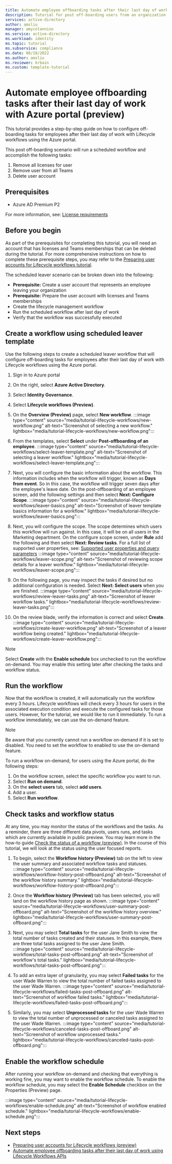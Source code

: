 ```yaml
---
title: Automate employee offboarding tasks after their last day of work with Azure portal (preview)
description: Tutorial for post off-boarding users from an organization using Lifecycle workflows with Azure portal (preview).
services: active-directory
author: amsliu
manager: amycolannino
ms.service: active-directory
ms.workload: identity
ms.topic: tutorial
ms.subservice: compliance
ms.date: 08/18/2022
ms.author: amsliu
ms.reviewer: krbain
ms.custom: template-tutorial
---
```

# Automate employee offboarding tasks after their last day of work with Azure portal (preview)

This tutorial provides a step-by-step guide on how to configure off-boarding tasks for employees after their last day of work with Lifecycle workflows using the Azure portal.

This post off-boarding scenario will run a scheduled workflow and accomplish the following tasks:
 
1. Remove all licenses for user
2. Remove user from all Teams
3. Delete user account

## Prerequisites

- Azure AD Premium P2

For more information, see: [License requirements](what-are-lifecycle-workflows.md#license-requirements)

##  Before you begin

As part of the prerequisites for completing this tutorial, you will need an account that has licenses and Teams memberships that can be deleted during the tutorial. For more comprehensive instructions on how to complete these prerequisite steps, you may refer to  the [Preparing user accounts for Lifecycle workflows tutorial](tutorial-prepare-azure-ad-user-accounts.md).

The scheduled leaver scenario can be broken down into the following:
-	**Prerequisite:** Create a user account that represents an employee leaving your organization
-	**Prerequisite:** Prepare the user account with licenses and Teams memberships
- Create the lifecycle management workflow
-	Run the scheduled workflow after last day of work
-	Verify that the workflow was successfully executed

## Create a workflow using scheduled leaver template
Use the following steps to create a scheduled leaver workflow that will configure off-boarding tasks for employees after their last day of work with Lifecycle workflows using the Azure portal.

 1.  Sign in to Azure portal
 2.  On the right, select **Azure Active Directory**.
 3.  Select **Identity Governance**.
 4.  Select **Lifecycle workflows (Preview)**.
 5.  On the **Overview (Preview)** page, select **New workflow**. 
    :::image type="content" source="media/tutorial-lifecycle-workflows/new-workflow.png" alt-text="Screenshot of selecting a new workflow." lightbox="media/tutorial-lifecycle-workflows/new-workflow.png":::

 6. From the templates, select **Select** under **Post-offboarding of an employee**.
   :::image type="content" source="media/tutorial-lifecycle-workflows/select-leaver-template.png" alt-text="Screenshot of selecting a leaver workflow." lightbox="media/tutorial-lifecycle-workflows/select-leaver-template.png":::

 7. Next, you will configure the basic information about the workflow.  This information includes when the workflow will trigger, known as **Days from event**.  So in this case, the workflow will trigger seven days after the employee's leave date.  On the post-offboarding of an employee screen, add the following settings and then select **Next: Configure Scope**. 
   :::image type="content" source="media/tutorial-lifecycle-workflows/leaver-basics.png" alt-text="Screenshot of leaver template basics information for a workflow." lightbox="media/tutorial-lifecycle-workflows/leaver-basics.png":::
 
 8. Next, you will configure the scope. The scope determines which users this workflow will run against.  In this case, it will be on all users in the Marketing department.  On the configure scope screen, under **Rule** add the following and then select **Next: Review tasks**. For a full list of supported user properties, see: [Supported user properties and query parameters](/graph/api/resources/identitygovernance-rulebasedsubjectset?view=graph-rest-beta&preserve-view=true#supported-user-properties-and-query-parameters)
   :::image type="content" source="media/tutorial-lifecycle-workflows/leaver-scope.png" alt-text="Screenshot of reviewing scope details for a leaver workflow." lightbox="media/tutorial-lifecycle-workflows/leaver-scope.png":::

 9. On the following page, you may inspect the tasks if desired but no additional configuration is needed. Select **Next: Select users** when you are finished.
   :::image type="content" source="media/tutorial-lifecycle-workflows/review-leaver-tasks.png" alt-text="Screenshot of leaver workflow tasks." lightbox="media/tutorial-lifecycle-workflows/review-leaver-tasks.png":::

10. On the review blade, verify the information is correct and select **Create**.
   :::image type="content" source="media/tutorial-lifecycle-workflows/create-leaver-workflow.png" alt-text="Screenshot of a leaver workflow being created." lightbox="media/tutorial-lifecycle-workflows/create-leaver-workflow.png":::

>[!NOTE]
> Select **Create** with the **Enable schedule** box unchecked to run the workflow on-demand. You may enable this setting later after checking the tasks and workflow status. 

## Run the workflow 
Now that the workflow is created, it will automatically run the workflow every 3 hours. Lifecycle workflows will check every 3 hours for users in the associated execution condition and execute the configured tasks for those users.  However, for the tutorial, we would like to run it immediately. To run a workflow immediately, we can use the on-demand feature.

>[!NOTE]
>Be aware that you currently cannot run a workflow on-demand if it is set to disabled.  You need to set the workflow to enabled to use the on-demand feature.

To run a workflow on-demand, for users using the Azure portal, do the following steps:

 1. On the workflow screen, select the specific workflow you want to run.
 2. Select **Run on demand**.
 3. On the **select users** tab, select **add users**.
 4. Add a user.
 5. Select **Run workflow**.

 
## Check tasks and workflow status

At any time, you may monitor the status of the workflows and the tasks. As a reminder, there are three different data pivots, users runs, and tasks which are currently available in public preview. You may learn more in the how-to guide [Check the status of a workflow (preview)](check-status-workflow.md). In the course of this tutorial, we will look at the status using the user focused reports.

 1. To begin, select the **Workflow history (Preview)** tab on the left to view the user summary and associated workflow tasks and statuses.  
 :::image type="content" source="media/tutorial-lifecycle-workflows/workflow-history-post-offboard.png" alt-text="Screenshot of the workflow history summary." lightbox="media/tutorial-lifecycle-workflows/workflow-history-post-offboard.png":::

1. Once the **Workflow history (Preview)** tab has been selected, you will land on the workflow history page as shown.
 :::image type="content" source="media/tutorial-lifecycle-workflows/user-summary-post-offboard.png" alt-text="Screenshot of the workflow history overview." lightbox="media/tutorial-lifecycle-workflows/user-summary-post-offboard.png":::

1. Next, you may select **Total tasks** for the user Jane Smith to view the total number of tasks created and their statuses. In this example, there are three total tasks assigned to the user Jane Smith.  
 :::image type="content" source="media/tutorial-lifecycle-workflows/total-tasks-post-offboard.png" alt-text="Screenshot of workflow's total tasks." lightbox="media/tutorial-lifecycle-workflows/total-tasks-post-offboard.png":::

1. To add an extra layer of granularity, you may select **Failed tasks** for the user Wade Warren to view the total number of failed tasks assigned to the user Wade Warren.
 :::image type="content" source="media/tutorial-lifecycle-workflows/failed-tasks-post-offboard.png" alt-text="Screenshot of workflow failed tasks." lightbox="media/tutorial-lifecycle-workflows/failed-tasks-post-offboard.png":::

1. Similarly, you may select **Unprocessed tasks** for the user Wade Warren to view the total number of unprocessed or canceled tasks assigned to the user Wade Warren.
 :::image type="content" source="media/tutorial-lifecycle-workflows/canceled-tasks-post-offboard.png" alt-text="Screenshot of workflow unprocessed tasks." lightbox="media/tutorial-lifecycle-workflows/canceled-tasks-post-offboard.png":::

## Enable the workflow schedule

After running your workflow on-demand and checking that everything is working fine, you may want to enable the workflow schedule. To enable the workflow schedule, you may select the **Enable Schedule** checkbox on the Properties (Preview) page.

  :::image type="content" source="media/tutorial-lifecycle-workflows/enable-schedule.png" alt-text="Screenshot of workflow enabled schedule." lightbox="media/tutorial-lifecycle-workflows/enable-schedule.png":::

## Next steps
- [Preparing user accounts for Lifecycle workflows (preview)](tutorial-prepare-azure-ad-user-accounts.md)
- [Automate employee offboarding tasks after their last day of work using Lifecycle Workflows APIs](/graph/tutorial-lifecycle-workflows-scheduled-leaver)







